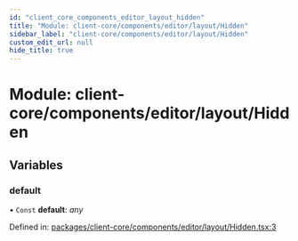 ```yaml
---
id: "client_core_components_editor_layout_hidden"
title: "Module: client-core/components/editor/layout/Hidden"
sidebar_label: "client-core/components/editor/layout/Hidden"
custom_edit_url: null
hide_title: true
---
```


# Module: client-core/components/editor/layout/Hidden

## Variables

### default

• `Const` **default**: *any*

Defined in: [packages/client-core/components/editor/layout/Hidden.tsx:3](https://github.com/xr3ngine/xr3ngine/blob/5a0f83ed8/packages/client-core/components/editor/layout/Hidden.tsx#L3)
